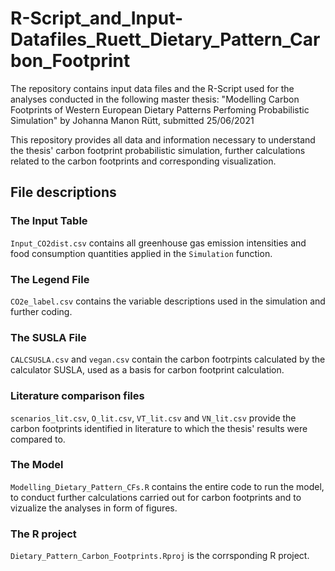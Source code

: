 # R-Script_and_Input-Datafiles_Ruett_Dietary_Pattern_Carbon_Footprint
The repository contains input data files and the R-Script used for the analyses conducted in the following master thesis:
"Modelling Carbon Footprints of Western European Dietary Patterns Perfoming Probabilistic Simulation" by Johanna Manon Rütt, submitted 25/06/2021

This repository provides all data and information necessary to understand the thesis' carbon footprint probabilistic simulation, further calculations related to the carbon footprints and corresponding visualization.  

## File descriptions

### The Input Table

 ```Input_CO2dist.csv``` contains all greenhouse gas emission intensities and food consumption quantities applied in the ```Simulation``` function.

### The Legend File

```CO2e_label.csv``` contains the variable descriptions used in the simulation and further coding.

### The SUSLA File
```CALCSUSLA.csv``` and ```vegan.csv``` contain the carbon footrpints calculated by the calculator SUSLA, used as a basis for carbon footprint calculation. 

### Literature comparison files

```scenarios_lit.csv```, ```O_lit.csv```, ```VT_lit.csv``` and ```VN_lit.csv``` provide the carbon footprints identified in literature to which the thesis' results were compared to.

### The Model

```Modelling_Dietary_Pattern_CFs.R``` contains the entire code to run the model, to conduct further calculations carried out for carbon footprints and to vizualize the analyses in form of figures.  

### The R project

```Dietary_Pattern_Carbon_Footprints.Rproj``` is the corrsponding R project.


